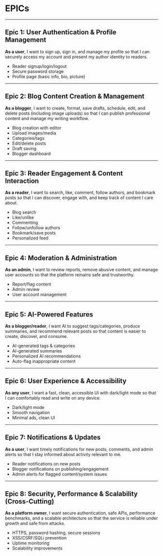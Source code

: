 # EPICs

---

## **Epic 1: User Authentication & Profile Management**

**As a user**, I want to sign up, sign in, and manage my profile so that I can securely access my account and present my author identity to readers.

- Reader signup/login/logout  
- Secure password storage  
- Profile page (basic info, bio, picture)

---

## **Epic 2: Blog Content Creation & Management**

**As a blogger**, I want to create, format, save drafts, schedule, edit, and delete posts (including image uploads) so that I can publish professional content and manage my writing workflow.

- Blog creation with editor  
- Upload images/media  
- Categories/tags  
- Edit/delete posts  
- Draft saving  
- Blogger dashboard

---

## **Epic 3: Reader Engagement & Content Interaction**

**As a reader**, I want to search, like, comment, follow authors, and bookmark posts so that I can discover, engage with, and keep track of content I care about.

- Blog search  
- Like/unlike  
- Commenting  
- Follow/unfollow authors  
- Bookmark/save posts  
- Personalized feed

---

## **Epic 4: Moderation & Administration**

**As an admin**, I want to review reports, remove abusive content, and manage user accounts so that the platform remains safe and trustworthy.

- Report/flag content  
- Admin review  
- User account management

---

## **Epic 5: AI-Powered Features**

**As a blogger/reader**, I want AI to suggest tags/categories, produce summaries, and recommend relevant posts so that content is easier to create, discover, and consume.

- AI-generated tags & categories  
- AI-generated summaries  
- Personalized AI recommendations  
- Auto-flag inappropriate content

---

## **Epic 6: User Experience & Accessibility**

**As any user**, I want a fast, clean, accessible UI with dark/light mode so that I can comfortably read and write on any device.

- Dark/light mode  
- Smooth navigation  
- Minimal ads, clean UI

---

## **Epic 7: Notifications & Updates**

**As a user**, I want timely notifications for new posts, comments, and admin alerts so that I stay informed about activity relevant to me.

- Reader notifications on new posts  
- Blogger notifications on publishing/engagement  
- Admin alerts for flagged content/system issues

---

## **Epic 8: Security, Performance & Scalability (Cross-Cutting)**

**As a platform owner**, I want secure authentication, safe APIs, performance benchmarks, and a scalable architecture so that the service is reliable under growth and safe from attacks.

- HTTPS, password hashing, secure sessions  
- XSS/CSRF/SQLi prevention  
- Uptime monitoring  
- Scalability improvements
